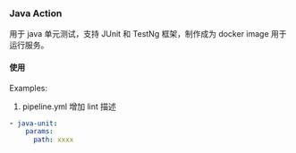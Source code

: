 ### Java Action

用于 java 单元测试，支持 JUnit 和 TestNg 框架，制作成为 docker image 用于运行服务。

#### 使用

Examples:
1. pipeline.yml 增加 lint 描述
```yml
- java-unit:
    params:
      path: xxxx
```

